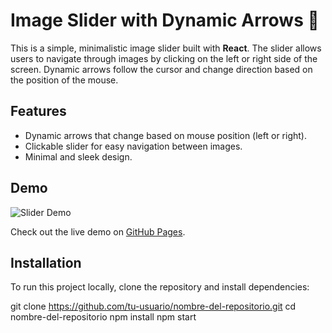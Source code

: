 # Image Slider with Dynamic Arrows 🎯

This is a simple, minimalistic image slider built with **React**. The slider allows users to navigate through images by clicking on the left or right side of the screen. Dynamic arrows follow the cursor and change direction based on the position of the mouse.

## Features

- Dynamic arrows that change based on mouse position (left or right).
- Clickable slider for easy navigation between images.
- Minimal and sleek design.

## Demo

![Slider Demo](react-alastair.jpg)

Check out the live demo on [GitHub Pages](https://an4s3crwt.github.io/alastair-react-slider/).

## Installation

To run this project locally, clone the repository and install dependencies:


git clone https://github.com/tu-usuario/nombre-del-repositorio.git
cd nombre-del-repositorio
npm install
npm start

